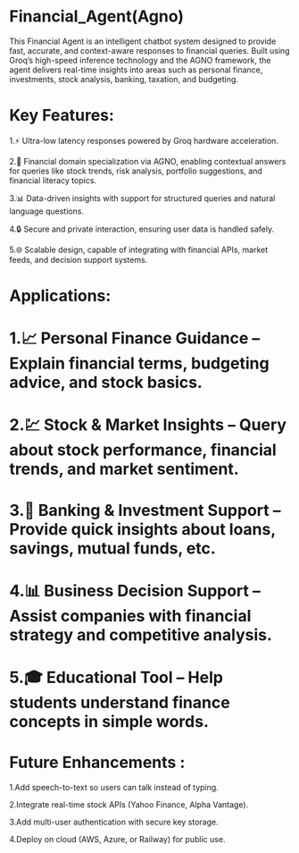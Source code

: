# Financial_Agent(Agno)

This Financial Agent is an intelligent chatbot system designed to provide fast, accurate, and context-aware responses to financial queries. Built using Groq’s high-speed inference technology and the AGNO framework, the agent delivers real-time insights into areas such as personal finance, investments, stock analysis, banking, taxation, and budgeting.

# Key Features:

1.⚡ Ultra-low latency responses powered by Groq hardware acceleration.

2.🧠 Financial domain specialization via AGNO, enabling contextual answers for queries like stock trends, risk analysis, portfolio suggestions, and financial literacy topics.

3.📊 Data-driven insights with support for structured queries and natural language questions.

4.🔒 Secure and private interaction, ensuring user data is handled safely.

5.🌐 Scalable design, capable of integrating with financial APIs, market feeds, and decision support systems.

#  Applications:

  # 1.📈 Personal Finance Guidance – Explain financial terms, budgeting advice, and stock basics.

  # 2.💹 Stock & Market Insights – Query about stock performance, financial trends, and market sentiment.

  # 3.🏦 Banking & Investment Support – Provide quick insights about loans, savings, mutual funds, etc.

 # 4.📊 Business Decision Support – Assist companies with financial strategy and competitive analysis.

# 5.🎓 Educational Tool – Help students understand finance concepts in simple words.

# Future Enhancements :

1.Add speech-to-text so users can talk instead of typing.

2.Integrate real-time stock APIs (Yahoo Finance, Alpha Vantage).

3.Add multi-user authentication with secure key storage.

4.Deploy on cloud (AWS, Azure, or Railway) for public use.
